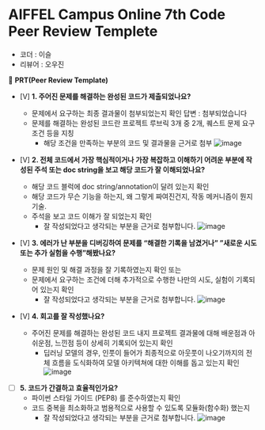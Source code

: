 # AIFFEL Campus Online 7th Code Peer Review Templete

- 코더 : 이슬
- 리뷰어 : 오우진 



🔑 **PRT(Peer Review Template)**

- [V]  **1. 주어진 문제를 해결하는 완성된 코드가 제출되었나요?**
    - 문제에서 요구하는 최종 결과물이 첨부되었는지 확인
      답변 : 첨부되었습니다
    - 문제를 해결하는 완성된 코드란 프로젝트 루브릭 3개 중 2개,
    퀘스트 문제 요구조건 등을 지칭
        - 해당 조건을 만족하는 부분의 코드 및 결과물을 근거로 첨부
    ![image](https://github.com/seulwithlove/aiffel_core_7th/assets/130851065/3ff46a72-fbc9-480f-90ed-01a8aeeaaa05)

- [V]  **2. 전체 코드에서 가장 핵심적이거나 가장 복잡하고 이해하기 어려운 부분에 작성된 
주석 또는 doc string을 보고 해당 코드가 잘 이해되었나요?**
    - 해당 코드 블럭에 doc string/annotation이 달려 있는지 확인
    - 해당 코드가 무슨 기능을 하는지, 왜 그렇게 짜여진건지, 작동 메커니즘이 뭔지 기술.
    - 주석을 보고 코드 이해가 잘 되었는지 확인
        - 잘 작성되었다고 생각되는 부분을 근거로 첨부합니다.
          ![image](https://github.com/seulwithlove/aiffel_core_7th/assets/130851065/f956cad1-b60a-49a8-8cc2-58f947ff6c31)

        
- [V]  **3. 에러가 난 부분을 디버깅하여 문제를 “해결한 기록을 남겼거나” 
”새로운 시도 또는 추가 실험을 수행”해봤나요?**
    - 문제 원인 및 해결 과정을 잘 기록하였는지 확인 또는
    - 문제에서 요구하는 조건에 더해 추가적으로 수행한 나만의 시도, 
    실험이 기록되어 있는지 확인
        - 잘 작성되었다고 생각되는 부분을 근거로 첨부합니다.
         ![image](https://github.com/seulwithlove/aiffel_core_7th/assets/130851065/e41b272e-25f5-475f-80cb-f88ca9139e6f)

          
        
- [V]  **4. 회고를 잘 작성했나요?**
    - 주어진 문제를 해결하는 완성된 코드 내지 프로젝트 결과물에 대해
    배운점과 아쉬운점, 느낀점 등이 상세히 기록되어 있는지 확인
        - 딥러닝 모델의 경우,
        인풋이 들어가 최종적으로 아웃풋이 나오기까지의 전체 흐름을 도식화하여 
        모델 아키텍쳐에 대한 이해를 돕고 있는지 확인
        ![image](https://github.com/seulwithlove/aiffel_core_7th/assets/130851065/c5a0b481-4333-44b1-9654-91b2b08ef930)


- [ ]  **5. 코드가 간결하고 효율적인가요?**
    - 파이썬 스타일 가이드 (PEP8) 를 준수하였는지 확인
    - 코드 중복을 최소화하고 범용적으로 사용할 수 있도록 모듈화(함수화) 했는지
        - 잘 작성되었다고 생각되는 부분을 근거로 첨부합니다.
          ![image](https://github.com/seulwithlove/aiffel_core_7th/assets/130851065/973fcf6f-d02f-4cd1-a670-f7d8bce19a21)


